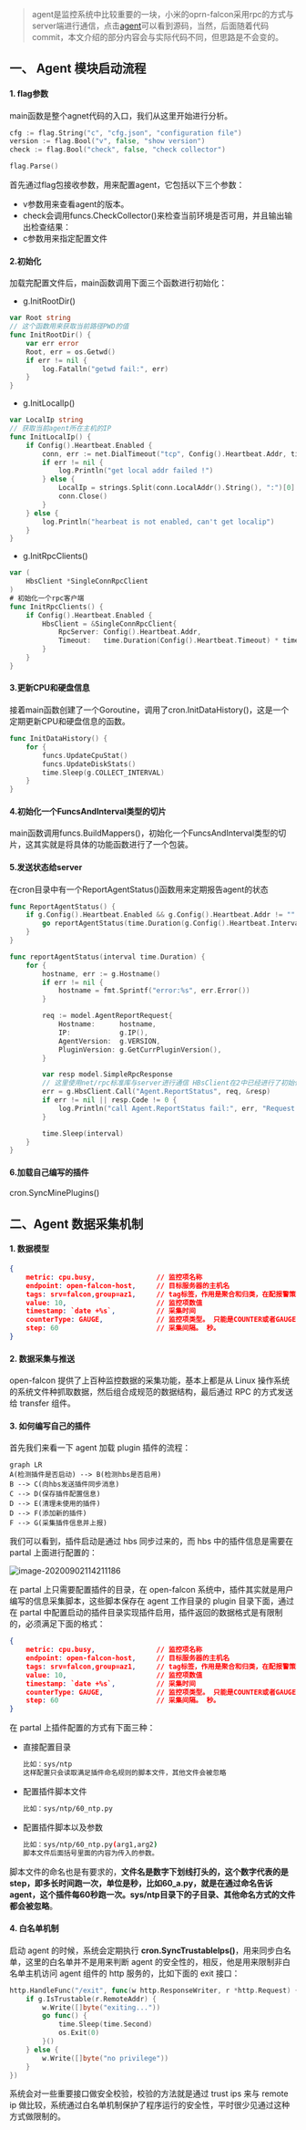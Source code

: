 >agent是监控系统中比较重要的一块，小米的oprn-falcon采用rpc的方式与server端进行通信，点击[agent](https://github.com/open-falcon/falcon-plus/tree/master/modules/agent)可以看到源码，当然，后面随着代码commit，本文介绍的部分内容会与实际代码不同，但思路是不会变的。

## 一、 Agent 模块启动流程
#### 1. flag参数
main函数是整个agnet代码的入口，我们从这里开始进行分析。
```go
cfg := flag.String("c", "cfg.json", "configuration file")
version := flag.Bool("v", false, "show version")
check := flag.Bool("check", false, "check collector")

flag.Parse()
```
首先通过flag包接收参数，用来配置agent，它包括以下三个参数：
- v参数用来查看agent的版本。
- check会调用funcs.CheckCollector()来检查当前环境是否可用，并且输出输出检查结果：
- c参数用来指定配置文件
#### 2.初始化
加载完配置文件后，main函数调用下面三个函数进行初始化：
-	g.InitRootDir()  
```go
var Root string
// 这个函数用来获取当前路径PWD的值
func InitRootDir() {
	var err error
	Root, err = os.Getwd()
	if err != nil {
		log.Fatalln("getwd fail:", err)
	}
}
```
-	g.InitLocalIp()
```go
var LocalIp string
// 获取当前agent所在主机的IP
func InitLocalIp() {
	if Config().Heartbeat.Enabled {
		conn, err := net.DialTimeout("tcp", Config().Heartbeat.Addr, time.Second*10)
		if err != nil {
			log.Println("get local addr failed !")
		} else {
			LocalIp = strings.Split(conn.LocalAddr().String(), ":")[0]
			conn.Close()
		}
	} else {
		log.Println("hearbeat is not enabled, can't get localip")
	}
}
```
-	g.InitRpcClients()
```go
var (
	HbsClient *SingleConnRpcClient
)
# 初始化一个rpc客户端
func InitRpcClients() {
	if Config().Heartbeat.Enabled {
		HbsClient = &SingleConnRpcClient{
			RpcServer: Config().Heartbeat.Addr,
			Timeout:   time.Duration(Config().Heartbeat.Timeout) * time.Millisecond,
		}
	}
}
```
#### 3.更新CPU和硬盘信息
接着main函数创建了一个Goroutine，调用了cron.InitDataHistory()，这是一个定期更新CPU和硬盘信息的函数。
```go
func InitDataHistory() {
	for {
		funcs.UpdateCpuStat()
		funcs.UpdateDiskStats()
		time.Sleep(g.COLLECT_INTERVAL)
	}
}
```
#### 4.初始化一个FuncsAndInterval类型的切片
main函数调用funcs.BuildMappers()，初始化一个FuncsAndInterval类型的切片，这其实就是将具体的功能函数进行了一个包装。
#### 5.发送状态给server
在cron目录中有一个ReportAgentStatus()函数用来定期报告agent的状态
```go
func ReportAgentStatus() {
	if g.Config().Heartbeat.Enabled && g.Config().Heartbeat.Addr != "" {
		go reportAgentStatus(time.Duration(g.Config().Heartbeat.Interval) * time.Second)
	}
}

func reportAgentStatus(interval time.Duration) {
	for {
		hostname, err := g.Hostname()
		if err != nil {
			hostname = fmt.Sprintf("error:%s", err.Error())
		}

		req := model.AgentReportRequest{
			Hostname:      hostname,
			IP:            g.IP(),
			AgentVersion:  g.VERSION,
			PluginVersion: g.GetCurrPluginVersion(),
		}

		var resp model.SimpleRpcResponse
		// 这里使用net/rpc标准库与server进行通信 HBsClient在2中已经进行了初始化
		err = g.HbsClient.Call("Agent.ReportStatus", req, &resp)
		if err != nil || resp.Code != 0 {
			log.Println("call Agent.ReportStatus fail:", err, "Request:", req, "Response:", resp)
		}

		time.Sleep(interval)
	}
}
```
#### 6.加载自己编写的插件
cron.SyncMinePlugins()



## 二、Agent 数据采集机制

#### 1. 数据模型

```json
{
    metric: cpu.busy,               // 监控项名称
    endpoint: open-falcon-host,     // 目标服务器的主机名
    tags: srv=falcon,group=az1,     // tag标签，作用是聚合和归类，在配报警策略时会比较方便。
    value: 10,                      // 监控项数值
    timestamp: `date +%s`,          // 采集时间
    counterType: GAUGE,             // 监控项类型。 只能是COUNTER或者GAUGE二选一，前者表示该数据采集项为计时器类型，后者表示其为原值 (注意大小写)
    step: 60                        // 采集间隔。 秒。
}
```



#### 2. 数据采集与推送

open-falcon 提供了上百种监控数据的采集功能，基本上都是从 Linux 操作系统的系统文件种抓取数据，然后组合成规范的数据结构，最后通过 RPC 的方式发送给 transfer 组件。



#### 3. 如何编写自己的插件

首先我们来看一下 agent 加载 plugin 插件的流程：

```mermaid
graph LR
A(检测插件是否启动) --> B(检测hbs是否启用)
B --> C(向hbs发送插件同步消息)
C --> D(保存插件配置信息)
D --> E(清理未使用的插件)
D --> F(添加新的插件)
F --> G(采集插件信息并上报)
```

我们可以看到，插件启动是通过 hbs 同步过来的，而 hbs 中的插件信息是需要在 partal 上面进行配置的：

![image-20200902114211186](imgs/agent-plugin.png)

在 partal 上只需要配置插件的目录，在 open-falcon 系统中，插件其实就是用户编写的信息采集脚本，这些脚本保存在 agent 工作目录的 plugin 目录下面，通过在 partal 中配置启动的插件目录实现插件启用，插件返回的数据格式是有限制的，必须满足下面的格式：

```json
{
    metric: cpu.busy,               // 监控项名称
    endpoint: open-falcon-host,     // 目标服务器的主机名
    tags: srv=falcon,group=az1,     // tag标签，作用是聚合和归类，在配报警策略时会比较方便。
    value: 10,                      // 监控项数值
    timestamp: `date +%s`,          // 采集时间
    counterType: GAUGE,             // 监控项类型。 只能是COUNTER或者GAUGE二选一，前者表示该数据采集项为计时器类型，后者表示其为原值 (注意大小写)
    step: 60                        // 采集间隔。 秒。
}
```

在 partal 上插件配置的方式有下面三种：

- 直接配置目录

  ```bash
  比如：sys/ntp
  这样配置只会读取满足插件命名规则的脚本文件，其他文件会被忽略
  ```

- 配置插件脚本文件

  ```bash
  比如：sys/ntp/60_ntp.py
  ```

- 配置插件脚本以及参数

  ```bash
  比如：sys/ntp/60_ntp.py(arg1,arg2)
  脚本文件后面括号里面的内容为传入的参数。
  ```

脚本文件的命名也是有要求的，**文件名是数字下划线打头的，这个数字代表的是step，即多长时间跑一次，单位是秒，比如60_a.py，就是在通过命名告诉agent，这个插件每60秒跑一次。sys/ntp目录下的子目录、其他命名方式的文件都会被忽略**。



#### 4. 白名单机制

启动 agent 的时候，系统会定期执行 **cron.SyncTrustableIps()**，用来同步白名单，这里的白名单并不是用来判断 agent 的安全性的，相反，他是用来限制非白名单主机访问 agent 组件的 http 服务的，比如下面的 exit 接口：

```go
http.HandleFunc("/exit", func(w http.ResponseWriter, r *http.Request) {
	if g.IsTrustable(r.RemoteAddr) {
		w.Write([]byte("exiting..."))
		go func() {
			time.Sleep(time.Second)
			os.Exit(0)
		}()
	} else {
		w.Write([]byte("no privilege"))
	}
})
```

系统会对一些重要接口做安全校验，校验的方法就是通过 trust ips 来与 remote ip 做比较，系统通过白名单机制保护了程序运行的安全性，平时很少见通过这种方式做限制的。



